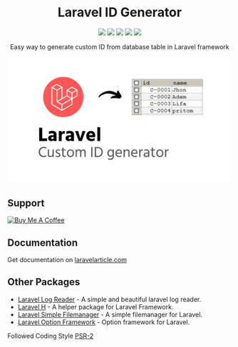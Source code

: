 <h1 align="center">Laravel ID Generator</h1>
<p align="center">
    <a href="https://packagist.org/packages/haruncpi/laravel-id-generator"><img src="https://badgen.net/packagist/v/haruncpi/laravel-id-generator" /></a>
    <a href="https://creativecommons.org/licenses/by/4.0/"><img src="https://badgen.net/badge/licence/CC BY 4.0/23BCCB" /></a>
     <a href=""><img src="https://badgen.net/packagist/dt/haruncpi/laravel-id-generator"/></a>
    <a href="https://twitter.com/laravelarticle"><img src="https://badgen.net/badge/twitter/@laravelarticle/1DA1F2?icon&label" /></a>
    <a href="https://facebook.com/laravelarticle"><img src="https://badgen.net/badge/facebook/laravelarticle/3b5998"/></a>
</p>
<p align="center">Easy way to generate custom ID from database table in Laravel framework</p>

![Image description](preview.png)

## Support
<a href="https://www.buymeacoffee.com/haruncpi" target="_blank"><img src="https://cdn.buymeacoffee.com/buttons/v2/default-yellow.png" alt="Buy Me A Coffee" style="width: 160px !important;" ></a>

## Documentation
Get documentation on [laravelarticle.com](https://laravelarticle.com/laravel-custom-id-generator)

## Other Packages
- [Laravel Log Reader](https://github.com/haruncpi/laravel-log-reader) - A simple and beautiful laravel log reader.
- [Laravel H](https://github.com/haruncpi/laravel-h) - A helper package for Laravel Framework.
- [Laravel Simple Filemanager](https://github.com/haruncpi/laravel-simple-filemanager) - A simple filemanager for Laravel.
- [Laravel Option Framework](https://github.com/haruncpi/laravel-option-framework) - Option framework for Laravel.


Followed Coding Style [PSR-2](https://github.com/php-fig/fig-standards/blob/master/accepted/PSR-2-coding-style-guide.md)
